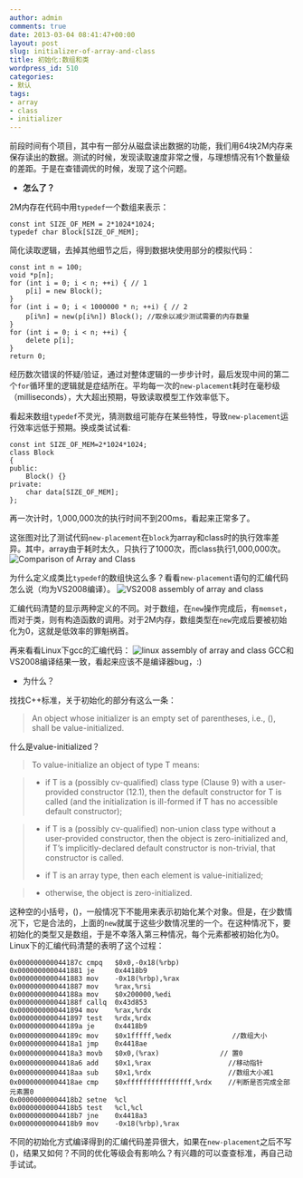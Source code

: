```yaml
---
author: admin
comments: true
date: 2013-03-04 08:41:47+00:00
layout: post
slug: initializer-of-array-and-class
title: 初始化:数组和类
wordpress_id: 510
categories:
- 默认
tags:
- array
- class
- initializer
---
```


前段时间有个项目，其中有一部分从磁盘读出数据的功能，我们用64块2M内存来保存读出的数据。测试的时候，发现读取速度非常之慢，与理想情况有1个数量级的差距。于是在查错调优的时候，发现了这个问题。



	
  * **怎么了？**


2M内存在代码中用`typedef`一个数组来表示：

    const int SIZE_OF_MEM = 2*1024*1024;
    typedef char Block[SIZE_OF_MEM];

简化读取逻辑，去掉其他细节之后，得到数据块使用部分的模拟代码：

    const int n = 100;
    void *p[n];
    for (int i = 0; i < n; ++i) { // 1
        p[i] = new Block();
    }
    for (int i = 0; i < 1000000 * n; ++i) { // 2
        p[i%n] = new(p[i%n]) Block(); //取余以减少测试需要的内存数量
    }
    for (int i = 0; i < n; ++i) {
        delete p[i];
    }
    return 0;
经历数次错误的怀疑/验证，通过对整体逻辑的一步步计时，最后发现中间的第二个`for`循环里的逻辑就是症结所在。平均每一次的`new-placement`耗时在毫秒级（milliseconds），大大超出预期，导致读取模型工作效率低下。

看起来数组`typedef`不灵光，猜测数组可能存在某些特性，导致`new-placement`运行效率远低于预期。换成类试试看:
    
    const int SIZE_OF_MEM=2*1024*1024;
    class Block
    {
    public:
    	Block() {}
    private:
    	char data[SIZE_OF_MEM];
    };

再一次计时，1,000,000次的执行时间不到200ms，看起来正常多了。

这张图对比了测试代码`new-placement`在`block`为array和class时的执行效率差异。其中，array由于耗时太久，只执行了1000次，而class执行1,000,000次。
![Comparison of Array and Class](http://farm9.staticflickr.com/8235/8526560021_284be2ce3b.jpg)

为什么定义成类比`typedef`的数组快这么多？看看`new-placement`语句的汇编代码怎么说（均为VS2008编译）。
![VS2008 assembly of array and class](http://farm9.staticflickr.com/8373/8526560091_79f3c12bdb_b.jpg)

汇编代码清楚的显示两种定义的不同。对于数组，在`new`操作完成后，有`memset`，而对于类，则有构造函数的调用。对于2M内存，数组类型在`new`完成后要被初始化为0，这就是低效率的罪魁祸首。

再来看看Linux下gcc的汇编代码：
![linux assembly of array and class](http://farm9.staticflickr.com/8109/8527725118_75cf398054_b.jpg)
GCC和VS2008编译结果一致，看起来应该不是编译器bug，:)



	
  * 为什么？


找找C++标准，关于初始化的部分有这么一条：


> An object whose initializer is an empty set of parentheses, i.e., (), shall be value-initialized.


什么是value-initialized？


> To value-initialize an object of type T means:

> 
> 
	
>   * if T is a (possibly cv-qualified) class type (Clause 9) with a user-provided constructor (12.1), then the default constructor for T is called (and the initialization is ill-formed if T has no accessible default constructor);
> 
	
>   * if T is a (possibly cv-qualified) non-union class type without a user-provided constructor, then the object is zero-initialized and, if T’s implicitly-declared default constructor is non-trivial, that constructor is called.
> 
>   * if T is an array type, then each element is value-initialized;
> 
	
>   * otherwise, the object is zero-initialized.
> 




这种空的小括号，()，一般情况下不能用来表示初始化某个对象。但是，在少数情况下，它是合法的，上面的`new`就属于这些少数情况里的一个。在这种情况下，要初始化的类型又是数组，于是不幸落入第三种情况，每个元素都被初始化为0。Linux下的汇编代码清楚的表明了这个过程：
    
    0x000000000044187c cmpq   $0x0,-0x18(%rbp)
    0x0000000000441881 je     0x4418b9
    0x0000000000441883 mov    -0x18(%rbp),%rax
    0x0000000000441887 mov    %rax,%rsi
    0x000000000044188a mov    $0x200000,%edi
    0x000000000044188f callq  0x43d853 
    0x0000000000441894 mov    %rax,%rdx
    0x0000000000441897 test   %rdx,%rdx
    0x000000000044189a je     0x4418b9
    0x000000000044189c mov    $0x1fffff,%edx               //数组大小
    0x00000000004418a1 jmp    0x4418ae
    0x00000000004418a3 movb   $0x0,(%rax)  	            // 置0
    0x00000000004418a6 add    $0x1,%rax                   //移动指针
    0x00000000004418aa sub    $0x1,%rdx                   //数组大小减1
    0x00000000004418ae cmp    $0xffffffffffffffff,%rdx    //判断是否完成全部元素置0
    0x00000000004418b2 setne  %cl
    0x00000000004418b5 test   %cl,%cl
    0x00000000004418b7 jne    0x4418a3
    0x00000000004418b9 mov    -0x18(%rbp),%rax
不同的初始化方式编译得到的汇编代码差异很大，如果在`new-placement`之后不写()，结果又如何？不同的优化等级会有影响么？有兴趣的可以查查标准，再自己动手试试。
